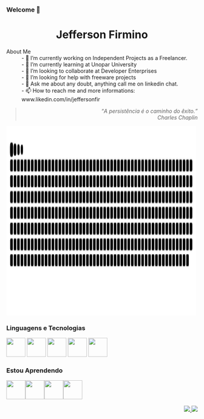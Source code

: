 ### Welcome 👋

<h1 align="center"> Jefferson Firmino</h1>


<dl>
<dt>About Me </dt>
<dd>- 🔭 I’m currently working on Independent Projects as a Freelancer. <br/></dd>
<dd>- 🌱 I’m currently learning at Unopar University <br/></dd>
<dd>- 👯 I’m looking to collaborate at Developer Enterprises <br/></dd>
<dd>- 🤔 I’m looking for help with freeware projects <br/></dd>
<dd>- 💬 Ask me about any doubt, anything call me on linkedin chat. <br/></dd>
<dd>- 📫 How to reach me and more informations: www.likedin.com/in/jeffersonfir <br/></dd>
</dl>

<blockquote align="right">
<em><q>A persistência é o caminho do êxito.</q><br/>
<cite>Charles Chaplin </cite>
 </em>
</blockquote>

<img src="https://raw.githubusercontent.com/Platane/snk/output/github-contribution-grid-snake.svg" width="500" height="500" align="center"/>


### Linguagens e Tecnologias
<img src="https://cdn.jsdelivr.net/gh/devicons/devicon/icons/html5/html5-original-wordmark.svg" width="50px" height ="50px" /> <img src="https://cdn.jsdelivr.net/gh/devicons/devicon/icons/css3/css3-original-wordmark.svg"  width="50px" height ="50px" /> <img src="https://cdn.jsdelivr.net/gh/devicons/devicon/icons/javascript/javascript-original.svg"  width="50px" height ="50px" />
<img src="https://cdn.jsdelivr.net/gh/devicons/devicon/icons/git/git-original-wordmark.svg"  width="50px" height ="50px" /> 
<img src="https://cdn.jsdelivr.net/gh/devicons/devicon/icons/mysql/mysql-original-wordmark.svg" width="50px" height ="50px"/>


### Estou Aprendendo
<img src="https://cdn.jsdelivr.net/gh/devicons/devicon/icons/python/python-original-wordmark.svg" width="50px" height ="50px" /><img src="https://cdn.jsdelivr.net/gh/devicons/devicon/icons/bootstrap/bootstrap-plain-wordmark.svg"  width="50px" height ="50px" /><img src="https://cdn.jsdelivr.net/gh/devicons/devicon/icons/java/java-original-wordmark.svg"  width="50px50px" height ="50px" /><img src="https://cdn.jsdelivr.net/gh/devicons/devicon/icons/react/react-original-wordmark.svg"  width="50px" height ="50px"/>


<div align= "right">
 <a href="https://github.com/jeffersonfirmino">
 <img height="180em" src="https://github-readme-stats.vercel.app/api/top-langs/?username=jeffersonfirmino&layout=compact&langs_count=7&theme=dracula"/>
 <img height="180em" src="https://github-readme-stats.vercel.app/api?username=jeffersonfirmino&show_icons=true&theme=dracula&include_all_commits=true&count_private=true"/>


</div>
